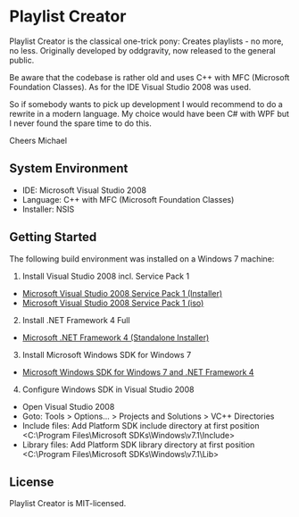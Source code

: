 # Playlist Creator
Playlist Creator is the classical one-trick pony: Creates playlists - no more, no less.
Originally developed by oddgravity, now released to the general public.

Be aware that the codebase is rather old and uses C++ with MFC (Microsoft Foundation Classes). As for the IDE Visual Studio 2008 was used.

So if somebody wants to pick up development I would recommend to do a rewrite in a modern language. My choice would have been C# with WPF but I never found the spare time to do this.

Cheers
Michael

## System Environment
* IDE: Microsoft Visual Studio 2008
* Language: C++ with MFC (Microsoft Foundation Classes)
* Installer: NSIS

## Getting Started
The following build environment was installed on a Windows 7 machine:
1. Install Visual Studio 2008 incl. Service Pack 1
  * [Microsoft Visual Studio 2008 Service Pack 1 (Installer)](https://www.microsoft.com/en-US/download/details.aspx?id=10986)
  * [Microsoft Visual Studio 2008 Service Pack 1 (iso)](https://www.microsoft.com/en-US/download/details.aspx?id=13276)
2. Install .NET Framework 4 Full
  * [Microsoft .NET Framework 4 (Standalone Installer)](https://www.microsoft.com/en-US/download/details.aspx?id=17718)
3. Install Microsoft Windows SDK for Windows 7
  * [Microsoft Windows SDK for Windows 7 and .NET Framework 4](https://www.microsoft.com/en-us/download/details.aspx?id=8279)
4. Configure Windows SDK in Visual Studio 2008
  * Open Visual Studio 2008
  * Goto: Tools > Options... > Projects and Solutions > VC++ Directories
  * Include files: Add Platform SDK include directory at first position
    <C:\Program Files\Microsoft SDKs\Windows\v7.1\Include>
  * Library files: Add Platform SDK library directory at first position
    <C:\Program Files\Microsoft SDKs\Windows\v7.1\Lib>

## License
Playlist Creator is MIT-licensed.

